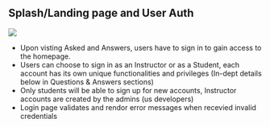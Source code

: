 ## Splash/Landing page and User Auth

<img src="splash.png">

* Upon visting Asked and Answers, users have to sign in to gain access to the homepage. 
* Users can choose to sign in as an Instructor or as a Student, each account has its own unique functionalities and privileges (In-dept details below in Questions & Answers sections)
* Only students will be able to sign up for new accounts, Instructor accounts are created by the admins (us developers)
* Login page validates and rendor error messages when recevied invalid credentials

